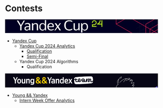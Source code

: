 # Contests
<img src=./img/yandex_cup_2024.png/>
<list>

* [Yandex Cup](https://github.com/Smipe-a/contests/tree/main/yandex_cup)
    * [Yandex Cup 2024 Analytics](https://github.com/Smipe-a/contests/tree/main/yandex_cup/analytics_2024)
        * [Qualification](https://github.com/Smipe-a/contests/tree/main/yandex_cup/analytics_2024/qualification)
        * [Semi-Final](https://github.com/Smipe-a/contests/tree/main/yandex_cup/analytics_2024/semi_final)
    * Yandex Cup 2024 Algorithms
        * Qualification
</list>

<img src=./img/young_and_yandex.png/>
<list>

* [Young && Yandex](https://github.com/Smipe-a/contests/tree/main/young_and_yandex)
    * [Intern Week Offer Analytics](https://github.com/Smipe-a/contests/tree/main/young_and_yandex/intern_week_offer_analytics_2024)
</list>